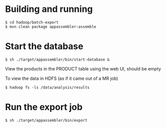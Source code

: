 # Building and running

    $ cd hadoop/batch-export
    $ mvn clean package appassembler:assemble

# Start the database

    $ sh ./target/appassembler/bin/start-database &

View the products in the PRODUCT table using the web UI, should be empty

To view the data in HDFS (as if it came out of a MR job)

    $ hadoop fs -ls /data/analysis/results

# Run the export job

    $ sh ./target/appassembler/bin/export



